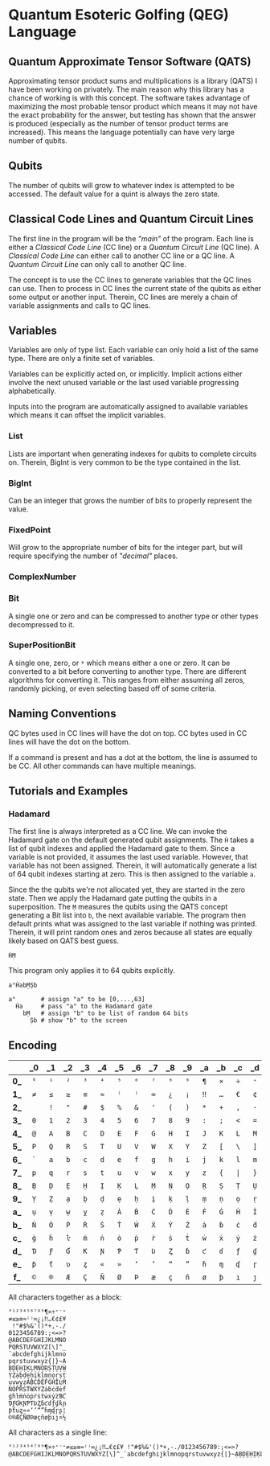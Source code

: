 # Quantum Esoteric Golfing (QEG) Language

## Quantum Approximate Tensor Software (QATS)

Approximating tensor product sums and multiplications is a library (QATS) I have been working on privately.
The main reason why this library has a chance of working is with this concept.
The software takes advantage of maximizing the most probable tensor product which means it may not have the exact probability for the answer, but testing has shown that the answer is produced (especially as the number of tensor product terms are increased).
This means the language potentially can have very large number of qubits.

## Qubits

The number of qubits will grow to whatever index is attempted to be accessed.
The default value for a quint is always the zero state.

## Classical Code Lines and Quantum Circuit Lines

The first line in the program will be the _"main"_ of the program.
Each line is either a _Classical Code Line_ (CC line) or a _Quantum Circuit Line_ (QC line).
A _Classical Code Line_ can either call to another CC line or a QC line.
A _Quantum Circuit Line_ can only call to another QC line.

The concept is to use the CC lines to generate variables that the QC lines can use.
Then to process in CC lines the current state of the qubits as either some output or another input.
Therein, CC lines are merely a chain of variable assignments and calls to QC lines.

## Variables

Variables are only of type list.
Each variable can only hold a list of the same type.
There are only a finite set of variables.

Variables can be explicitly acted on, or implicitly.
Implicit actions either involve the next unused variable or the last used variable progressing alphabetically.

Inputs into the program are automatically assigned to available variables which means it can offset the implicit variables.

### List

Lists are important when generating indexes for qubits to complete circuits on.
Therein, BigInt is very common to be the type contained in the list.

### BigInt

Can be an integer that grows the number of bits to properly represent the value.

### FixedPoint

Will grow to the appropriate number of bits for the integer part, but will require specifying the number of _"decimal"_ places.

### ComplexNumber



### Bit

A single one or zero and can be compressed to another type or other types decompressed to it.

### SuperPositionBit

A single one, zero, or `*` which means either a one or zero.
It can be converted to a bit before converting to another type.
There are different algorithms for converting it.
This ranges from either assuming all zeros, randomly picking, or even selecting based off of some criteria.

## Naming Conventions

QC bytes used in CC lines will have the dot on top.
CC bytes used in CC lines will have the dot on the bottom.

If a command is present and has a dot at the bottom, the line is assumed to be CC.
All other commands can have multiple meanings.

## Tutorials and Examples

### Hadamard

The first line is always interpreted as a CC line.
We can invoke the Hadamard gate on the default generated qubit assignments.
The `Ḣ` takes a list of qubit indexes and applied the Hadamard gate to them.
Since a variable is not provided, it assumes the last used variable.
However, that variable has not been assigned.
Therein, it will automatically generate a list of 64 qubit indexes starting at zero.
This is then assigned to the variable `a`.

Since the the qubits we're not allocated yet, they are started in the zero state.
Then we apply the Hadamard gate putting the qubits in a superposition.
The `Ṃ` measures the qubits using the QATS concept generating a Bit list into `b`, the next available variable.
The program then default prints what was assigned to the last variable if nothing was printed.
Therein, it will print random ones and zeros because all states are equally likely based on QATS best guess.

```
ḢṂ
```

This program only applies it to 64 qubits explicitly.

```
a°ḢabṂṢb
```

```
a°       # assign "a" to be [0,...,63]
  Ḣa     # pass "a" to the Hadamard gate
    bṂ   # assign "b" to be list of random 64 bits
      Ṣb # show "b" to the screen
```

## Encoding

|         | \_0  | \_1  | \_2  | \_3  | \_4  | \_5  | \_6  | \_7  | \_8  | \_9  | \_a  | \_b  | \_c  | \_d  | \_e  | \_f  |
|:-------:|:---:|:---:|:---:|:---:|:---:|:---:|:---:|:---:|:---:|:---:|:---:|:---:|:---:|:---:|:---:|:---:|
  **0\_** | `°` | `¹` | `²` | `³` | `⁴` | `⁵` | `⁶` | `⁷` | `⁸` | `⁹` | `¶` | `×` | `÷` | `⁺` | `⁻` | `⁼` |
  **1\_** | `≠` | `≤` | `≥` | `≡` | `≈` | `⁽` | `⁾` | `∞` | `¿` | `¡` | `‼` | `…` | `€` | `¢` | `£` | `¥` |
  **2\_** |<code> </code> | `!` | `"` | `#` | `$` | `%` | `&` | `'` | `(` | `)` | `*` | `+` | `,` | `-` | `.` | `/` |
  **3\_** | `0` | `1` | `2` | `3` | `4` | `5` | `6` | `7` | `8` | `9` | `:` | `;` | `<` | `=` | `>` | `?` |
  **4\_** | `@` | `A` | `B` | `C` | `D` | `E` | `F` | `G` | `H` | `I` | `J` | `K` | `L` | `M` | `N` | `O` |
  **5\_** | `P` | `Q` | `R` | `S` | `T` | `U` | `V` | `W` | `X` | `Y` | `Z` | `[` | `\` | `]` | `^` | `_` |
  **6\_** |<code>`</code>| `a` | `b` | `c` | `d` | `e` | `f` | `g` | `h` | `i` | `j` | `k` | `l` | `m` | `n` | `o` |
  **7\_** | `p` | `q` | `r` | `s` | `t` | `u` | `v` | `w` | `x` | `y` | `z` | `{` | <code>\|</code> | `}` | `~` | `Ạ` |
  **8\_** | `Ḅ` | `Ḍ` | `Ẹ` | `Ḥ` | `Ị` | `Ḳ` | `Ḷ` | `Ṃ` | `Ṇ` | `Ọ` | `Ṛ` | `Ṣ` | `Ṭ` | `Ụ` | `Ṿ` | `Ẉ` |
  **9\_** | `Ỵ` | `Ẓ` | `ạ` | `ḅ` | `ḍ` | `ẹ` | `ḥ` | `ị` | `ḳ` | `ḷ` | `ṃ` | `ṇ` | `ọ` | `ṛ` | `ṣ` | `ṭ` |
  **a\_** | `ụ` | `ṿ` | `ẉ` | `ỵ` | `ẓ` | `Ȧ` | `Ḃ` | `Ċ` | `Ḋ` | `Ė` | `Ḟ` | `Ġ` | `Ḣ` | `İ` | `Ŀ` | `Ṁ` |
  **b\_** | `Ṅ` | `Ȯ` | `Ṗ` | `Ṙ` | `Ṡ` | `Ṫ` | `Ẇ` | `Ẋ` | `Ẏ` | `Ż` | `ȧ` | `ḃ` | `ċ` | `ḋ` | `ė` | `ḟ` |
  **c\_** | `ġ` | `ḣ` | `ŀ` | `ṁ` | `ṅ` | `ȯ` | `ṗ` | `ṙ` | `ṡ` | `ṫ` | `ẇ` | `ẋ` | `ẏ` | `ż` | `Ɓ` | `Ƈ` |
  **d\_** | `Ɗ` | `Ƒ` | `Ɠ` | `Ƙ` | `Ɲ` | `Ƥ` | `Ƭ` | `Ʋ` | `Ȥ` | `ɓ` | `ƈ` | `ɗ` | `ƒ` | `ɠ` | `ƙ` | `ɲ` |
  **e\_** | `ƥ` | `ƭ` | `ʋ` | `ȥ` | `«` | `»` | `‘` | `’` | `“` | `”` | `ɦ` | `ɱ` | `ʠ` | `ɼ` | `ʂ` | `¦` |
  **f\_** | `©` | `®` | `Æ` | `Ç` | `Ñ` | `Ø` | `Þ` | `æ` | `ç` | `ñ` | `ø` | `þ` | `ı` | `ȷ` | `¤` | `½` |

All characters together as a block:

```
°¹²³⁴⁵⁶⁷⁸⁹¶×÷⁺⁻⁼
≠≤≥≡≈⁽⁾∞¿¡‼…€¢£¥
 !"#$%&'()*+,-./
0123456789:;<=>?
@ABCDEFGHIJKLMNO
PQRSTUVWXYZ[\]^_
`abcdefghijklmno
pqrstuvwxyz{|}~Ạ
ḄḌẸḤỊḲḶṂṆỌṚṢṬỤṾẈ
ỴẒạḅḍẹḥịḳḷṃṇọṛṣṭ
ụṿẉỵẓȦḂĊḊĖḞĠḢİĿṀ
ṄȮṖṘṠṪẆẊẎŻȧḃċḋėḟ
ġḣŀṁṅȯṗṙṡṫẇẋẏżƁƇ
ƊƑƓƘƝƤƬƲȤɓƈɗƒɠƙɲ
ƥƭʋȥ«»‘’“”ɦɱʠɼʂ¦
©®ÆÇÑØÞæçñøþıȷ¤½
```

All characters as a single line:

```
°¹²³⁴⁵⁶⁷⁸⁹¶×÷⁺⁻⁼≠≤≥≡≈⁽⁾∞¿¡‼…€¢£¥ !"#$%&'()*+,-./0123456789:;<=>?@ABCDEFGHIJKLMNOPQRSTUVWXYZ[\]^_`abcdefghijklmnopqrstuvwxyz{|}~ẠḄḌẸḤỊḲḶṂṆỌṚṢṬỤṾẈỴẒạḅḍẹḥịḳḷṃṇọṛṣṭụṿẉỵẓȦḂĊḊĖḞĠḢİĿṀṄȮṖṘṠṪẆẊẎŻȧḃċḋėḟġḣŀṁṅȯṗṙṡṫẇẋẏżƁƇƊƑƓƘƝƤƬƲȤɓƈɗƒɠƙɲƥƭʋȥ«»‘’“”ɦɱʠɼʂ¦©®ÆÇÑØÞæçñøþıȷ¤½
```
